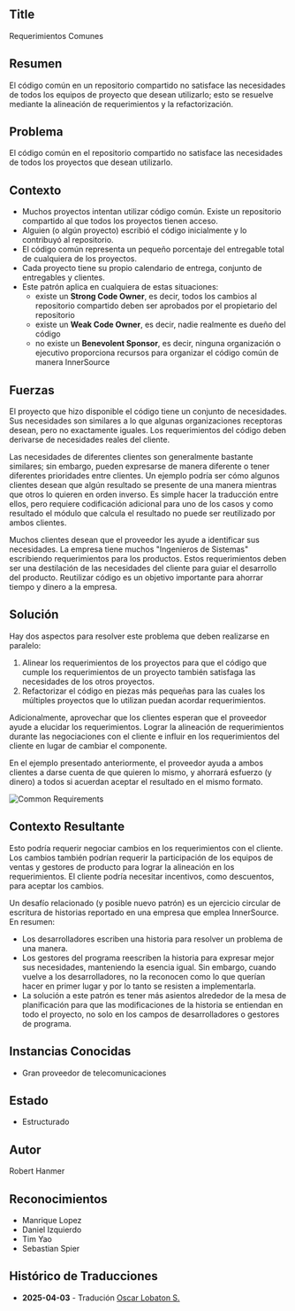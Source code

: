 ## Title

Requerimientos Comunes

## Resumen

El código común en un repositorio compartido no satisface las necesidades de todos los equipos de proyecto que desean utilizarlo; esto se resuelve mediante la alineación de requerimientos y la refactorización.

## Problema

El código común en el repositorio compartido no satisface las necesidades de todos los proyectos que desean utilizarlo.

## Contexto

* Muchos proyectos intentan utilizar código común. Existe un repositorio compartido al que todos los proyectos tienen acceso.
* Alguien (o algún proyecto) escribió el código inicialmente y lo contribuyó al repositorio.
* El código común representa un pequeño porcentaje del entregable total de cualquiera de los proyectos.
* Cada proyecto tiene su propio calendario de entrega, conjunto de entregables y clientes.
* Este patrón aplica en cualquiera de estas situaciones:
    * existe un **Strong Code Owner**, es decir, todos los cambios al repositorio compartido deben ser aprobados por el propietario del repositorio
    * existe un **Weak Code Owner**, es decir, nadie realmente es dueño del código
    * no existe un **Benevolent Sponsor**, es decir, ninguna organización o ejecutivo proporciona recursos para organizar el código común de manera InnerSource

## Fuerzas

El proyecto que hizo disponible el código tiene un conjunto de necesidades. Sus necesidades son similares a lo que algunas organizaciones receptoras desean, pero no exactamente iguales.
Los requerimientos del código deben derivarse de necesidades reales del cliente.

Las necesidades de diferentes clientes son generalmente bastante similares; sin embargo, pueden expresarse de manera diferente o tener diferentes prioridades entre clientes. Un ejemplo podría ser cómo algunos clientes desean que algún resultado se presente de una manera mientras que otros lo quieren en orden inverso. Es simple hacer la traducción entre ellos, pero requiere codificación adicional para uno de los casos y como resultado el módulo que calcula el resultado no puede ser reutilizado por ambos clientes.

Muchos clientes desean que el proveedor les ayude a identificar sus necesidades. La empresa tiene muchos "Ingenieros de Sistemas" escribiendo requerimientos para los productos. Estos requerimientos deben ser una destilación de las necesidades del cliente para guiar el desarrollo del producto.
Reutilizar código es un objetivo importante para ahorrar tiempo y dinero a la empresa.

## Solución

Hay dos aspectos para resolver este problema que deben realizarse en paralelo:

1. Alinear los requerimientos de los proyectos para que el código que cumple los requerimientos de un proyecto también satisfaga las necesidades de los otros proyectos.
2. Refactorizar el código en piezas más pequeñas para las cuales los múltiples proyectos que lo utilizan puedan acordar requerimientos.

Adicionalmente, aprovechar que los clientes esperan que el proveedor ayude a elucidar los requerimientos. Lograr la alineación de requerimientos durante las negociaciones con el cliente e influir en los requerimientos del cliente en lugar de cambiar el componente.

En el ejemplo presentado anteriormente, el proveedor ayuda a ambos clientes a darse cuenta de que quieren lo mismo, y ahorrará esfuerzo (y dinero) a todos si acuerdan aceptar el resultado en el mismo formato.

![Common Requirements](../../../assets/img/CommonReqtsv2.jpg)

## Contexto Resultante

Esto podría requerir negociar cambios en los requerimientos con el cliente. Los cambios también podrían requerir la participación de los equipos de ventas y gestores de producto para lograr la alineación en los requerimientos. El cliente podría necesitar incentivos, como descuentos, para aceptar los cambios.

Un desafío relacionado (y posible nuevo patrón) es un ejercicio circular de escritura de historias reportado en una empresa que emplea InnerSource. En resumen:

* Los desarrolladores escriben una historia para resolver un problema de una manera.
* Los gestores del programa reescriben la historia para expresar mejor sus necesidades, manteniendo la esencia igual. Sin embargo, cuando vuelve a los desarrolladores, no la reconocen como lo que querían hacer en primer lugar y por lo tanto se resisten a implementarla.
* La solución a este patrón es tener más asientos alrededor de la mesa de planificación para que las modificaciones de la historia se entiendan en todo el proyecto, no solo en los campos de desarrolladores o gestores de programa.

## Instancias Conocidas

* Gran proveedor de telecomunicaciones

## Estado

* Estructurado

## Autor

Robert Hanmer

## Reconocimientos

* Manrique Lopez
* Daniel Izquierdo
* Tim Yao
* Sebastian Spier

## Histórico de Traducciones

- **2025-04-03** - Tradución [Oscar Lobaton S.](https://github.com/ovas04)
